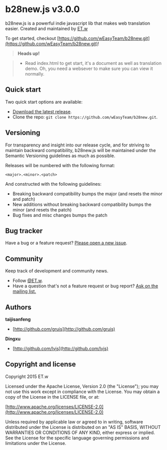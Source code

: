 # b28new.js v3.0.0

b28new.js is a powerful indie javascript lib that makes web translation easier. Created and maintained by [ET.w](http://reasy.com)

To get started, checkout [https://github.com/wEasyTeam/b28new.git](https://github.com/wEasyTeam/b28new.git)!
> **Heads up!**

> - Read index.html to get start, it's a document as well as translation demo. Oh, you need a websever to make sure you can view it normally.



## Quick start

Two quick start options are available:

* [Download the latest release](https://github.com/wEasyTeam/b28new.git/archive/master.zip).
* Clone the repo: `git clone https://github.com/wEasyTeam/b28new.git`.



## Versioning

For transparency and insight into our release cycle, and for striving to maintain backward compatibility, b28new.js will be maintained under the Semantic Versioning guidelines as much as possible.

Releases will be numbered with the following format:

`<major>.<minor>.<patch>`

And constructed with the following guidelines:


* Breaking backward compatibility bumps the major (and resets the minor and patch)
* New additions without breaking backward compatibility bumps the minor (and resets the patch)
* Bug fixes and misc changes bumps the patch




## Bug tracker

Have a bug or a feature request? [Please open a new issue](https://github.com/wEasyTeam/b28new.git/issues).



## Community

Keep track of development and community news.

* Follow [@ET.w](https://github.com/organizations/wEasyTeam).
* Have a question that's not a feature request or bug report? [Ask on the mailing list.](mailto:din.gxu@163.com)




## Authors

**taijisanfeng**

+ [http://github.com/gruis](http://github.com/gruis)


**Dingxu**

+ [http://github.com/lvjs](http://github.com/lvjs)


## Copyright and license

Copyright 2015 ET.w

Licensed under the Apache License, Version 2.0 (the "License");
you may not use this work except in compliance with the License.
You may obtain a copy of the License in the LICENSE file, or at:

  [http://www.apache.org/licenses/LICENSE-2.0](http://www.apache.org/licenses/LICENSE-2.0)

Unless required by applicable law or agreed to in writing, software
distributed under the License is distributed on an "AS IS" BASIS,
WITHOUT WARRANTIES OR CONDITIONS OF ANY KIND, either express or implied.
See the License for the specific language governing permissions and
limitations under the License.
